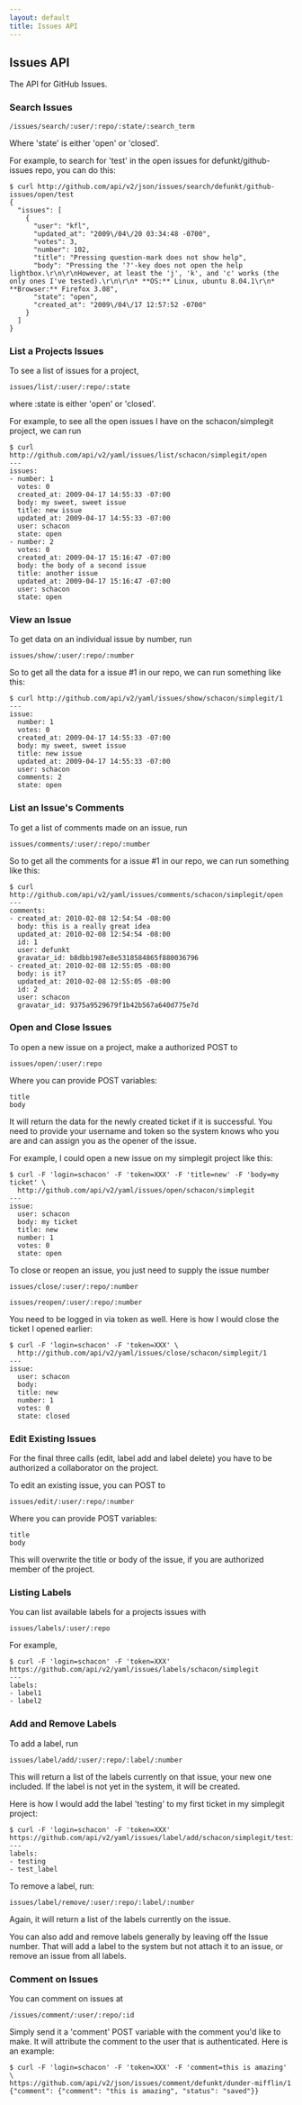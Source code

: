 ```yaml
---
layout: default
title: Issues API
---
```


## Issues API ##

The API for GitHub Issues.

### Search Issues ###

    /issues/search/:user/:repo/:state/:search_term

Where 'state' is either 'open' or 'closed'.

For example, to search for 'test' in the open issues for defunkt/github-issues repo, you can do this:

    $ curl http://github.com/api/v2/json/issues/search/defunkt/github-issues/open/test
    {
      "issues": [
        {
          "user": "kfl",
          "updated_at": "2009\/04\/20 03:34:48 -0700",
          "votes": 3,
          "number": 102,
          "title": "Pressing question-mark does not show help",
          "body": "Pressing the '?'-key does not open the help lightbox.\r\n\r\nHowever, at least the 'j', 'k', and 'c' works (the only ones I've tested).\r\n\r\n* **OS:** Linux, ubuntu 8.04.1\r\n* **Browser:** Firefox 3.08",
          "state": "open",
          "created_at": "2009\/04\/17 12:57:52 -0700"
        }
      ]
    }


### List a Projects Issues ###

To see a list of issues for a project,

    issues/list/:user/:repo/:state

where :state is either 'open' or 'closed'.

For example, to see all the open issues I have on the schacon/simplegit project, we can run

    $ curl http://github.com/api/v2/yaml/issues/list/schacon/simplegit/open
    ---
    issues:
    - number: 1
      votes: 0
      created_at: 2009-04-17 14:55:33 -07:00
      body: my sweet, sweet issue
      title: new issue
      updated_at: 2009-04-17 14:55:33 -07:00
      user: schacon
      state: open
    - number: 2
      votes: 0
      created_at: 2009-04-17 15:16:47 -07:00
      body: the body of a second issue
      title: another issue
      updated_at: 2009-04-17 15:16:47 -07:00
      user: schacon
      state: open


### View an Issue ###

To get data on an individual issue by number, run

    issues/show/:user/:repo/:number

So to get all the data for a issue #1 in our repo, we can run something like this:

    $ curl http://github.com/api/v2/yaml/issues/show/schacon/simplegit/1
    ---
    issue:
      number: 1
      votes: 0
      created_at: 2009-04-17 14:55:33 -07:00
      body: my sweet, sweet issue
      title: new issue
      updated_at: 2009-04-17 14:55:33 -07:00
      user: schacon
      comments: 2
      state: open


### List an Issue's Comments ###

To get a list of comments made on an issue, run

    issues/comments/:user/:repo/:number

So to get all the comments for a issue #1 in our repo, we can run something like this:

    $ curl http://github.com/api/v2/yaml/issues/comments/schacon/simplegit/open
    ---
    comments:
    - created_at: 2010-02-08 12:54:54 -08:00
      body: this is a really great idea
      updated_at: 2010-02-08 12:54:54 -08:00
      id: 1
      user: defunkt
      gravatar_id: b8dbb1987e8e5318584865f880036796
    - created_at: 2010-02-08 12:55:05 -08:00
      body: is it?
      updated_at: 2010-02-08 12:55:05 -08:00
      id: 2
      user: schacon
      gravatar_id: 9375a9529679f1b42b567a640d775e7d


### Open and Close Issues ###

To open a new issue on a project, make a authorized POST to

    issues/open/:user/:repo

Where you can provide POST variables:

    title
    body

It will return the data for the newly created ticket if it is successful.  You need to provide your username and token so the system knows who you are and can assign you as the opener of the issue.

For example, I could open a new issue on my simplegit project like this:

    $ curl -F 'login=schacon' -F 'token=XXX' -F 'title=new' -F 'body=my ticket' \
      http://github.com/api/v2/yaml/issues/open/schacon/simplegit
    ---
    issue:
      user: schacon
      body: my ticket
      title: new
      number: 1
      votes: 0
      state: open

To close or reopen an issue, you just need to supply the issue number

    issues/close/:user/:repo/:number

    issues/reopen/:user/:repo/:number

You need to be logged in via token as well.  Here is how I would close the ticket I opened earlier:

    $ curl -F 'login=schacon' -F 'token=XXX' \
      http://github.com/api/v2/yaml/issues/close/schacon/simplegit/1
    ---
    issue:
      user: schacon
      body:
      title: new
      number: 1
      votes: 0
      state: closed

### Edit Existing Issues ###

For the final three calls (edit, label add and label delete) you have to be authorized a collaborator on the project.

To edit an existing issue, you can POST to

    issues/edit/:user/:repo/:number

Where you can provide POST variables:

    title
    body

This will overwrite the title or body of the issue, if you are authorized member of the project.

### Listing Labels ###

You can list available labels for a projects issues with

    issues/labels/:user/:repo

For example,

    $ curl -F 'login=schacon' -F 'token=XXX' https://github.com/api/v2/yaml/issues/labels/schacon/simplegit
    ---
    labels:
    - label1
    - label2

### Add and Remove Labels ###

To add a label, run

    issues/label/add/:user/:repo/:label/:number

This will return a list of the labels currently on that issue, your new one included. If the label is not yet in the system, it will be created.

Here is how I would add the label 'testing' to my first ticket in my simplegit project:

    $ curl -F 'login=schacon' -F 'token=XXX' https://github.com/api/v2/yaml/issues/label/add/schacon/simplegit/testing/1
    ---
    labels:
    - testing
    - test_label


To remove a label, run:

    issues/label/remove/:user/:repo/:label/:number

Again, it will return a list of the labels currently on the issue.

You can also add and remove labels generally by leaving off the Issue number.
That will add a label to the system but not attach it to an issue, or remove
an issue from all labels.

### Comment on Issues ###

You can comment on issues at

    /issues/comment/:user/:repo/:id

Simply send it a 'comment' POST variable with the comment you'd like to make.  It will attribute the comment to the user that is authenticated.  Here is an example:

    $ curl -F 'login=schacon' -F 'token=XXX' -F 'comment=this is amazing' \
    https://github.com/api/v2/json/issues/comment/defunkt/dunder-mifflin/1
    {"comment": {"comment": "this is amazing", "status": "saved"}}
